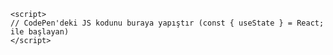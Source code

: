 <!DOCTYPE html>
<html lang="tr">
<head>
    <meta charset="UTF-8">
    <meta name="viewport" content="width=device-width, initial-scale=1.0">
    <title>Kim Kiminle - Türk Hikaye Oyunu</title>
    <script crossorigin src="https://unpkg.com/react@18/umd/react.production.min.js"></script>
    <script crossorigin src="https://unpkg.com/react-dom@18/umd/react-dom.production.min.js"></script>
    <script src="https://cdn.tailwindcss.com"></script>
</head>
<body>
    <div id="root"></div>
    
    <script>
    // CodePen'deki JS kodunu buraya yapıştır (const { useState } = React; ile başlayan)
    </script>
</body>
</html>
